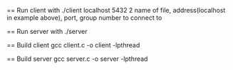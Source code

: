 == Run client with 
./client localhost 5432 2
name of file, address(localhost in example above), port, group number to connect to

== Run server with 
./server

== Build client
gcc client.c -o client -lpthread

== Build server
gcc server.c -o server -lpthread
